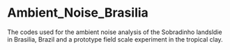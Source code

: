 # Ambient_Noise_Brasilia
The codes used for the ambient noise analysis of the Sobradinho landsldie in Brasilia, Brazil and a prototype field scale experiment in the tropical clay.
